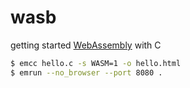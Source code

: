 # wasb

getting started [WebAssembly](https://webassembly.org/getting-started/developers-guide/) with C

```bash
$ emcc hello.c -s WASM=1 -o hello.html
$ emrun --no_browser --port 8080 .
```
